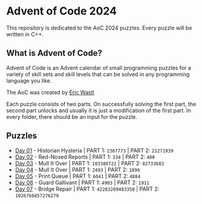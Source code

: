 # Advent of Code 2024
This repository is dedicated to the AoC 2024 puzzles. Every puzzle will be written in C++. 

## What is Advent of Code?
Advent of Code is an Advent calendar of small programming puzzles for a variety of skill sets and skill levels that can be solved in any programming language you like.

The AoC was created by [Eric Wastl](http://was.tl)

Each puzzle consists of two parts. On successfully solving the first part, the second part unlocks and usually it is just a modification of the first part. In every folder, there should be an input for the puzzle.

## Puzzles

* [Day 01](https://github.com/mnhtrieu/advent2024/tree/master/01_day) - Historian Hysteria | PART 1: `2367773` | PART 2: `21271939`
* [Day 02](https://github.com/mnhtrieu/advent2024/tree/master/02_day) - Red-Nosed Reports | PART 1: `334` | PART 2: `400`
* [Day 03](https://github.com/mnhtrieu/advent2024/tree/master/03_day) - Mull It Over | PART 1: `183380722` | PART 2: `82733683`
* [Day 04](https://github.com/mnhtrieu/advent2024/tree/master/04_day) - Mull It Over | PART 1: `2493` | PART 2: `1890`
* [Day 05](https://github.com/mnhtrieu/advent2024/tree/master/05_day) - Print Queue | PART 1: `6041` | PART 2: `4884`
* [Day 06](https://github.com/mnhtrieu/advent2024/tree/master/06_day) - Guard Gallivant | PART 1: `4903` | PART 2: `1911`
* [Day 07](https://github.com/mnhtrieu/advent2024/tree/master/07_day) - Bridge Repair | PART 1: `42283209483350` | PART 2: `1026766857276279`
